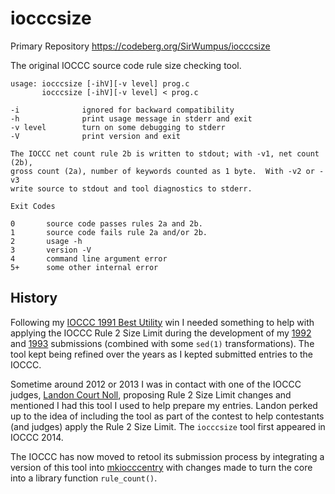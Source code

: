 iocccsize
=========
Primary Repository https://codeberg.org/SirWumpus/iocccsize

The original IOCCC source code rule size checking tool.

```
usage: iocccsize [-ihV][-v level] prog.c
       iocccsize [-ihV][-v level] < prog.c

-i              ignored for backward compatibility
-h              print usage message in stderr and exit
-v level        turn on some debugging to stderr
-V              print version and exit

The IOCCC net count rule 2b is written to stdout; with -v1, net count (2b),
gross count (2a), number of keywords counted as 1 byte.  With -v2 or -v3
write source to stdout and tool diagnostics to stderr.

Exit Codes

0       source code passes rules 2a and 2b.
1       source code fails rule 2a and/or 2b.
2       usage -h
3       version -V
4       command line argument error
5+      some other internal error
```


History
-------

Following my [IOCCC 1991 Best Utility](https://github.com/SirWumpus/ioccc-ae) win I needed something to help with applying the IOCCC Rule 2 Size Limit during the development of my [1992](https://github.com/SirWumpus/ioccc-am) and [1993](https://github.com/SirWumpus/ioccc-am) submissions (combined with some `sed(1)` transformations).  The tool kept being refined over the years as I kepted submitted entries to the IOCCC.

Sometime around 2012 or 2013 I was in contact with one of the IOCCC judges, [Landon Court Noll](https://github.com/lcn2), proposing  Rule 2 Size Limit changes and mentioned I had this tool I used to help prepare my entries.  Landon perked up to the idea of including the tool as part of the contest to help contestants (and judges) apply the Rule 2 Size Limit.  The `iocccsize` tool first appeared in IOCCC 2014.

The IOCCC has now moved to retool its submission process by integrating a version of this tool into [mkiocccentry](https://github.com/ioccc-src/mkiocccentry) with changes made to turn the core into a library function `rule_count()`.
